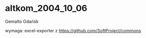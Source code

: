 altkom_2004_10_06
=================

Gemalto Gdańśk

wymaga: excel-exporter z https://github.com/SoftProject/commons
